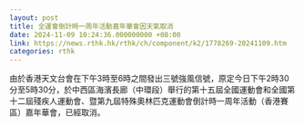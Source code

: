 ```yaml
---
layout: post
title: 全運會倒計時一周年活動嘉年華會因天氣取消
date: 2024-11-09 10:24:36.000000000 +08:00
link: https://news.rthk.hk/rthk/ch/component/k2/1778269-20241109.htm
categories: rthk
---
```


由於香港天文台會在下午3時至6時之間發出三號強風信號，原定今日下午2時30分至5時30分，於中西區海濱長廊（中環段）舉行的第十五屆全國運動會和全國第十二屆殘疾人運動會、暨第九屆特殊奧林匹克運動會倒計時一周年活動（香港賽區）嘉年華會，已經取消。
